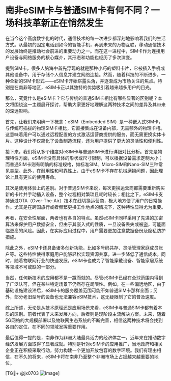 # 南非eSIM卡与普通SIM卡有何不同？一场科技革新正在悄然发生

在当今这个高度数字化的时代，通信技术的每一次进步都深刻地影响着我们的生活方式。从最初的固定电话到如今的智能手机，再到未来的万物互联，移动通信技术的发展始终是推动社会前进的重要动力之一。而在这一进程中，SIM卡作为连接用户设备与网络服务的核心媒介，其形态和功能也经历了多次演变。

提到SIM卡，很多人脑海中首先浮现的就是那种小巧的塑料卡片，它被插入手机或其他设备中，用于存储个人信息并建立网络连接。然而，随着科技的不断进步，一种全新的SIM卡形式——eSIM卡开始崭露头角，并逐渐成为市场关注的焦点。特别是在南非等地区，eSIM卡正以其独特的优势吸引着越来越多用户的目光。

那么，究竟什么是eSIM卡？它与传统的普通SIM卡相比有哪些显著的区别呢？本文将围绕这一主题展开探讨，帮助大家更好地理解这两种技术之间的差异及其带来的深远影响。

首先，让我们来明确一下概念：eSIM（Embedded SIM）是一种嵌入式SIM卡，与传统可插拔的物理SIM卡相比，它直接集成在设备内部，无需额外的物理卡槽。这意味着用户可以通过远程配置的方式激活运营商提供的服务，而无需更换实体卡片。这种设计不仅简化了设备制造流程，还为用户提供了更大的灵活性和便利性。

接下来，我们将从多个维度对eSIM卡与普通SIM卡进行详细对比分析。首先是物理特性方面，eSIM卡没有具体的形状或尺寸限制，可以根据设备需求定制大小；而普通SIM卡则有明确的标准规格，如标准SIM、Micro-SIM和Nano-SIM三种常见类型。此外，在耐用性和可靠性上，由于eSIM卡不存在机械磨损问题，因此理论上具有更长的使用寿命。

其次是使用体验上的差别。对于普通SIM卡来说，每次更换运营商都需要重新购买新的卡片并手动插入设备，整个过程相对繁琐且耗时较长；相比之下，eSIM卡支持通过OTA（Over-The-Air）技术在线切换运营商，极大地方便了用户的日常操作。尤其是在跨国旅行或者频繁更换工作地点的情况下，这种特性显得尤为重要。

再者，在安全性层面，两者也有各自的特点。虽然eSIM卡同样采用了先进的加密算法来保护用户数据安全，但由于其嵌入式的性质，一旦设备丢失或被盗，可能面临更高的风险。因此，在实际应用过程中，用户需要更加注意数据备份及隐私防护措施。

除此之外，eSIM卡还具备诸多创新功能，比如多号码共存、灵活管理家庭成员账户等。这些特性使得家庭用户能够轻松实现资源共享，进一步降低了通信成本。同时，随着物联网行业的快速发展，eSIM卡也成为了智能穿戴设备、智能家居系统等领域不可或缺的一部分。

当然，任何新技术的应用都不是一蹴而就的。尽管eSIM卡已经在全球范围内得到了广泛认可，但在某些特定场景下仍然存在局限性。例如，在一些偏远地区，由于基础设施建设滞后，eSIM卡的服务覆盖范围可能不如普通SIM卡那样全面；另外，部分老旧型号的设备也无法兼容eSIM技术，这无疑限制了它的普及速度。

综上所述，无论是从技术原理还是应用场景来看，eSIM卡与普通SIM卡都有着本质的区别。前者代表了未来发展方向，后者则是现阶段主流解决方案。未来，随着5G网络的大规模部署以及物联网生态系统的不断完善，相信这两种技术将会找到各自的定位，在不同的领域发挥重要作用。

最后值得一提的是，南非作为非洲大陆最具活力的经济体之一，近年来在推动数字经济发展方面取得了显著成就。特别是针对eSIM卡的应用推广，当地政府和相关企业正在积极采取行动，努力构建一个更加开放包容的数字环境。我们有理由相信，在不久的将来，eSIM卡将在南非乃至整个非洲市场上占据越来越重要的地位。

[TG💪+ @jx0703 ![Image](https://github.com/user-attachments/assets/dbca1d08-cadb-493c-b0ec-ad6f7a83f270)]